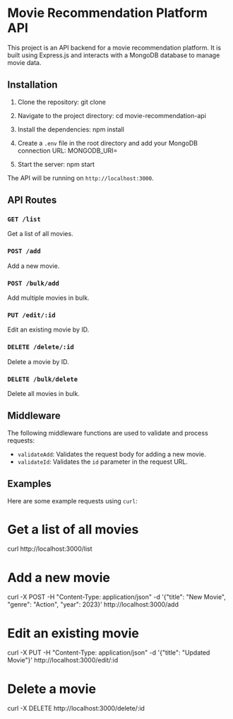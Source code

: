 # Movie Recommendation Platform API
This project is an API backend for a movie recommendation platform. It is built using Express.js and interacts with a MongoDB database to manage movie data.

## Installation
1. Clone the repository:
git clone <repository-url>

2. Navigate to the project directory:
cd movie-recommendation-api

3. Install the dependencies:
npm install

4. Create a `.env` file in the root directory and add your MongoDB connection URL:
MONGODB_URI=<your-mongodb-connection-url>

5. Start the server:
npm start

The API will be running on `http://localhost:3000`.

## API Routes

### `GET /list`
Get a list of all movies.

### `POST /add`
Add a new movie.

### `POST /bulk/add`
Add multiple movies in bulk.

### `PUT /edit/:id`
Edit an existing movie by ID.

### `DELETE /delete/:id`
Delete a movie by ID.

### `DELETE /bulk/delete`
Delete all movies in bulk.

## Middleware
The following middleware functions are used to validate and process requests:
- `validateAdd`: Validates the request body for adding a new movie.
- `validateId`: Validates the `id` parameter in the request URL.

## Examples
Here are some example requests using `curl`:

# Get a list of all movies
curl http://localhost:3000/list

# Add a new movie
curl -X POST -H "Content-Type: application/json" -d '{"title": "New Movie", "genre": "Action", "year": 2023}' http://localhost:3000/add

# Edit an existing movie
curl -X PUT -H "Content-Type: application/json" -d '{"title": "Updated Movie"}' http://localhost:3000/edit/:id

# Delete a movie
curl -X DELETE http://localhost:3000/delete/:id